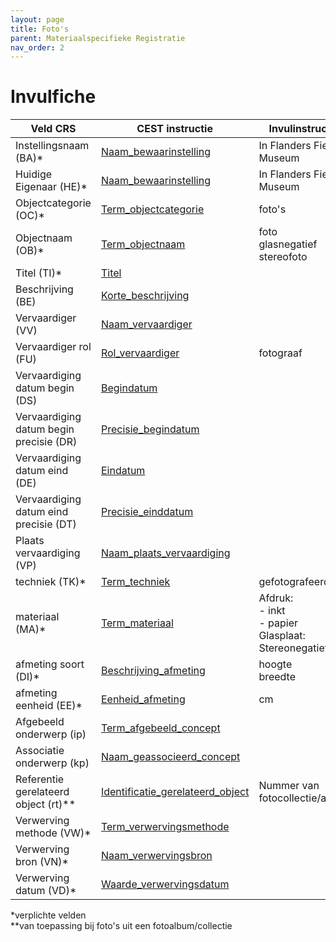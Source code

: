 ```yaml
---
layout: page
title: Foto's
parent: Materiaalspecifieke Registratie
nav_order: 2
---
```


# Invulfiche

| Veld CRS                                | CEST instructie                                                                                                                         | Invulinstructie                                                        |
|-----------------------------------------|-----------------------------------------------------------------------------------------------------------------------------------------|------------------------------------------------------------------------|
| Instellingsnaam (BA)*                   | [Naam_bewaarinstelling](https://www.projectcest.be/wiki/Publicatie:Invulboek_objecten/Veld/Naam_bewaarinstelling)                       | In Flanders Fields Museum                                              |
| Huidige Eigenaar (HE)*                  | [Naam_bewaarinstelling](https://www.projectcest.be/wiki/Publicatie:Invulboek_objecten/Veld/Naam_bewaarinstelling)                       | In Flanders Fields Museum                                              |
| Objectcategorie (OC)*                   | [Term_objectcategorie](https://www.projectcest.be/wiki/Publicatie:Invulboek_objecten/Veld/Term_objectcategorie)                         | foto's                                                                 |
| Objectnaam (OB)*                        | [Term_objectnaam](https://www.projectcest.be/wiki/Publicatie:Invulboek_objecten/Veld/Term_objectnaam)                                   | foto <br> glasnegatief <br> stereofoto                                 |
| Titel (TI)*                             | [Titel](https://www.projectcest.be/wiki/Publicatie:Invulboek_objecten/Veld/Titel)                                                       |                                                                        |
| Beschrijving (BE)                       | [Korte_beschrijving](https://www.projectcest.be/wiki/Publicatie:Invulboek_objecten/Veld/Korte_beschrijving)                             |                                                                        |
| Vervaardiger (VV)                       | [Naam_vervaardiger](https://www.projectcest.be/wiki/Publicatie:Invulboek_objecten/Veld/Naam_vervaardiger)                               |                                                                        |
| Vervaardiger rol (FU)                   | [Rol_vervaardiger](https://www.projectcest.be/wiki/Publicatie:Invulboek_objecten/Veld/Rol_vervaardiger)                                 | fotograaf                                                              |
| Vervaardiging datum begin (DS)          | [Begindatum](https://www.projectcest.be/wiki/Publicatie:Invulboek_objecten/Veld/Begindatum)                                             |                                                                        |
| Vervaardiging datum begin precisie (DR) | [Precisie_begindatum](https://www.projectcest.be/wiki/Publicatie:Invulboek_objecten/Veld/Precisie_begindatum)                           |                                                                        |
| Vervaardiging datum eind (DE)           | [Eindatum](https://www.projectcest.be/wiki/Publicatie:Invulboek_objecten/Veld/Einddatum)                                                |                                                                        |
| Vervaardiging datum eind precisie (DT)  | [Precisie_einddatum](https://www.projectcest.be/wiki/Publicatie:Invulboek_objecten/Veld/Precisie_einddatum)                             |                                                                        |
| Plaats vervaardiging (VP)               | [Naam_plaats_vervaardiging](https://www.projectcest.be/wiki/Publicatie:Invulboek_objecten/Veld/Naam_plaats_vervaardiging)               |                                                                        |
| techniek (TK)*                          | [Term_techniek](https://www.projectcest.be/wiki/Publicatie:Invulboek_objecten/Veld/Term_techniek)                                       | gefotografeerd                                                         |
| materiaal (MA)*                         | [Term_materiaal](https://www.projectcest.be/wiki/Publicatie:Invulboek_objecten/Veld/Term_materiaal)                                     | Afdruk: <br>  - inkt <br> - papier <br> Glasplaat: <br> Stereonegatief |
| afmeting soort (DI)*                    | [Beschrijving_afmeting](https://www.projectcest.be/wiki/Publicatie:Invulboek_objecten/Veld/Beschrijving_afmeting)                       | hoogte <br> breedte                                                    |
| afmeting eenheid (EE)*                  | [Eenheid_afmeting](https://www.projectcest.be/wiki/Publicatie:Invulboek_objecten/Veld/Eenheid_afmeting)                                 | cm                                                                     |
| Afgebeeld onderwerp (ip)                | [Term_afgebeeld_concept](https://www.projectcest.be/wiki/Publicatie:Invulboek_objecten/Veld/Term_afgebeeld_concept)                     |                                                                        |
| Associatie onderwerp (kp)               | [Naam_geassocieerd_concept](https://www.projectcest.be/wiki/Publicatie:Invulboek_objecten/Veld/Naam_geassocieerd_concept)               |                                                                        |
| Referentie gerelateerd object (rt)**    | [Identificatie_gerelateerd_object](https://www.projectcest.be/wiki/Publicatie:Invulboek_objecten/Veld/Identificatie_gerelateerd_object) | Nummer van fotocollectie/album                                         |
| Verwerving methode (VW)*                | [Term_verwervingsmethode](https://www.projectcest.be/wiki/Publicatie:Invulboek_objecten/Veld/Term_verwervingsmethode)                   |                                                                        |
| Verwerving bron (VN)*                   | [Naam_verwervingsbron](https://www.projectcest.be/wiki/Publicatie:Invulboek_objecten/Veld/Naam_verwervingsbron)                         |                                                                        |
| Verwerving datum (VD)*                  | [Waarde_verwervingsdatum](https://www.projectcest.be/wiki/Publicatie:Invulboek_objecten/Veld/Waarde_verwervingsdatum)                   |                                                                        |

*verplichte velden <br>
**van toepassing bij foto's uit een fotoalbum/collectie


